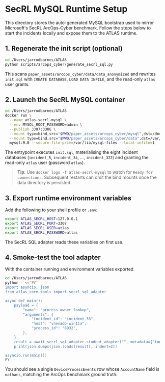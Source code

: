 # SecRL MySQL Runtime Setup

This directory stores the auto-generated MySQL bootstrap used to mirror Microsoft's SecRL ArcOps-Cyber benchmark. Follow the steps below to start the incidents locally and expose them to the ATLAS runtime.

## 1. Regenerate the init script (optional)

```bash
cd /Users/jarrodbarnes/ATLAS
python scripts/arcops_cyber/generate_secrl_sql.py
```

This scans `paper_assets/arcops_cyber/data/data_anonymized` and rewrites `init.sql` with `CREATE DATABASE`, `LOAD DATA INFILE`, and the read-only `atlas` user grants.

## 2. Launch the SecRL MySQL container

```bash
cd /Users/jarrodbarnes/ATLAS
docker run \
  --name atlas-secrl-mysql \
  --env MYSQL_ROOT_PASSWORD=admin \
  --publish 3307:3306 \
  --mount type=bind,src="$PWD/paper_assets/arcops_cyber/mysql",dst=/docker-entrypoint-initdb.d,readonly \
  --mount type=bind,src="$PWD/paper_assets/arcops_cyber/data",dst=/var/lib/mysql-files,readonly \
  mysql:9.0 --secure-file-priv=/var/lib/mysql-files --local-infile=1
```

The entrypoint executes `init.sql`, materialising the eight incident databases (`incident_5`, `incident_34`, …, `incident_322`) and granting the read-only `atlas` user (password `atlas`).

> **Tip:** Use `docker logs -f atlas-secrl-mysql` to watch for `Ready for connections`. Subsequent restarts can omit the bind mounts once the data directory is persisted.

## 3. Export runtime environment variables

Add the following to your shell profile or `.env`:

```bash
export ATLAS_SECRL_HOST=127.0.0.1
export ATLAS_SECRL_PORT=3307
export ATLAS_SECRL_USER=atlas
export ATLAS_SECRL_PASSWORD=atlas
```

The SecRL SQL adapter reads these variables on first use.

## 4. Smoke-test the tool adapter

With the container running and environment variables exported:

```bash
cd /Users/jarrodbarnes/ATLAS
python - <<'PY'
import asyncio, json
from atlas_core.tools import secrl_sql_adapter

async def main():
    payload = {
        "name": "process_owner_lookup",
        "arguments": {
            "incident_id": "incident_38",
            "host": "vnevado-win11a",
            "process_id": "8932",
        },
    }
    result = await secrl_sql_adapter.student_adapter("", metadata={"tool": payload})
    print(json.dumps(json.loads(result), indent=2))

asyncio.run(main())
PY
```

You should see a single `DeviceProcessEvents` row whose `AccountName` field is `nathans`, matching the ArcOps benchmark ground truth.
